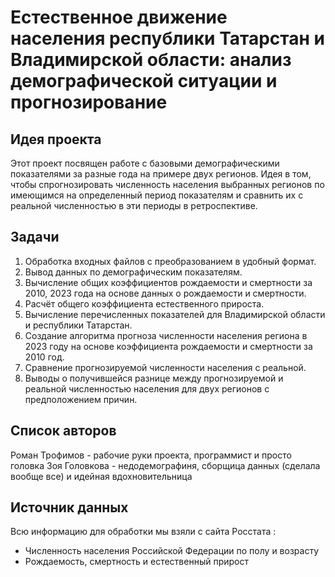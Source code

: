 # Естественное движение населения республики Татарстан и Владимирской области: анализ демографической ситуации и прогнозирование

## Идея проекта

Этот проект посвящен работе с базовыми демографическими показателями за разные года на примере двух регионов. Идея в том, чтобы спрогнозировать численность населения выбранных регионов по имеющимся на определенный период показателям и сравнить их с реальной численностью в эти периоды в ретроспективе.

## Задачи

1. Обработка входных файлов с преобразованием в удобный формат.
2. Вывод данных по демографическим показателям.
3. Вычисление общих коэффициентов рождаемости и смертности за 2010, 2023 года на основе данных о рождаемости и смертности.
4. Расчёт общего коэффициента естественного прироста.
5. Вычисление перечисленных показателей для Владимирской области и республики Татарстан.
6. Создание алгоритма прогноза численности населения региона в 2023 году на основе коэффициента рождаемости и смертности за 2010 год.
7. Сравнение прогнозируемой численности населения с реальной.
8. Выводы о получившейся разнице между прогнозируемой и реальной численностью населения для двух регионов с предположением причин.

## Список авторов

Роман Трофимов - рабочие руки проекта, программист и просто головка
Зоя Головкова - недодемографиня, сборщица данных (сделала вообще все) и идейная вдохновительница

## Источник данных

Всю информацию для обработки мы взяли с сайта Росстата :
- Численность населения Российской Федерации по полу и возрасту
- Рождаемость, смертность и естественный прирост
